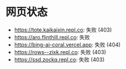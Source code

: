 # 网页状态
- https://tote.kaikaixin.repl.co: 失败 (403)
- https://aro.flinthill.repl.co: 失败
- https://bing-ai-coral.vercel.app: 失败 (404)
- https://rows--zixk.repl.co: 失败 (403)
- https://ssd.zockq.repl.co: 失败 (403)
